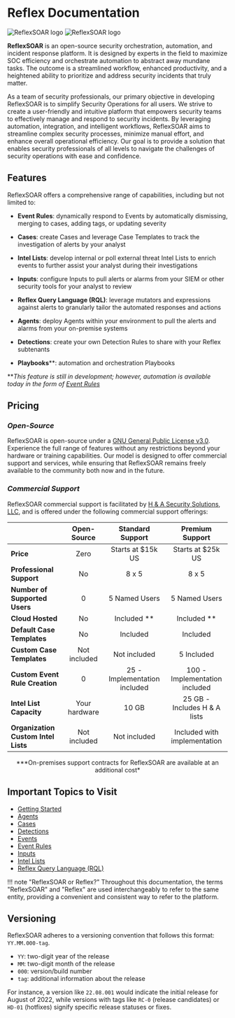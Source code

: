# Reflex Documentation

<!-- LOGOS -->
![ReflexSOAR logo](img/color-logo-no-bg.svg#gh-light-mode-only)
![ReflexSOAR logo](img/white-logo-color-symbol-no-background.png#gh-dark-mode-only)

**ReflexSOAR** is an open-source security orchestration, automation, and incident response platform. It is designed by experts in the field to maximize SOC efficiency and orchestrate automation to abstract away mundane tasks. The outcome is a streamlined workflow, enhanced productivity, and a heightened ability to prioritize and address security incidents that truly matter.

As a team of security professionals, our primary objective in developing ReflexSOAR is to simplify Security Operations for all users. We strive to create a user-friendly and intuitive platform that empowers security teams to effectively manage and respond to security incidents. By leveraging automation, integration, and intelligent workflows, ReflexSOAR aims to streamline complex security processes, minimize manual effort, and enhance overall operational efficiency. Our goal is to provide a solution that enables security professionals of all levels to navigate the challenges of security operations with ease and confidence.

## Features
ReflexSOAR offers a comprehensive range of capabilities, including but not limited to:

* **Event Rules**: dynamically respond to Events by automatically dismissing, merging to cases, adding tags, or updating severity

* **Cases**: create Cases and leverage Case Templates to track the investigation of alerts by your analyst

* **Intel Lists**: develop internal or poll external threat Intel Lists to enrich events to further assist your analyst during their investigations

* **Inputs**: configure Inputs to pull alerts or alarms from your SIEM or other security tools for your analyst to review

* **Reflex Query Language (RQL)**: leverage mutators and expressions against alerts to granularly tailor the automated responses and actions

* **Agents**: deploy Agents within your environment to pull the alerts and alarms from your on-premise systems

* **Detections**: create your own Detection Rules to share with your Reflex subtenants

* **Playbooks****: automation and orchestration Playbooks

***This feature is still in development; however, automation is available today in the form of [Event Rules](event-rules/index.md)*

## Pricing

### *Open-Source*
ReflexSOAR is open-source under a [GNU General Public License v3.0](https://www.gnu.org/licenses/gpl-3.0.en.html). Experience the full range of features without any restrictions beyond your hardware or training capabilities. Our model is designed to offer commercial support and services, while ensuring that ReflexSOAR remains freely available to the community both now and in the future.

### *Commercial Support*
ReflexSOAR commercial support is facilitated by [H & A Security Solutions, LLC](https://www.hasecuritysolutions.com/), and is offered under the following commercial support offerings:

<div align="center">

|                                     | Open-Source     |   Standard Support           | Premium Support               |
| :---------------------------------- | :-------------: | :--------------------------: | :---------------------------: |
| **Price**                           | Zero            | Starts at $15k US            | Starts at $25k US             |
| **Professional Support**            | No              | 8 x 5                        | 8 x 5                         |
| **Number of Supported Users**       | 0               | 5 Named Users                | 5 Named Users                 |
| **Cloud Hosted**                    | No              | Included **                  | Included **                   |
| **Default Case Templates**          | No              | Included                     | Included                      |
| **Custom Case Templates**           | Not included    | Not included                 | 5 Included                    |
| **Custom Event Rule Creation**      | 0               | 25 - Implementation included | 100 - Implementation included |
| **Intel List Capacity**             | Your hardware    | 10 GB                        | 25 GB - Includes H & A lists  |
| **Organization Custom Intel Lists** | Not included    | Not included                 | Included with implementation  |

</div>

<p align="center">
***On-premises support contracts for ReflexSOAR are available at an additional cost*
</p>

## Important Topics to Visit

- [Getting Started](getting-started.md)
- [Agents](agents/index.md)
- [Cases](cases/index.md)
- [Detections](detections/index.md)
- [Events](events/index.md)
- [Event Rules](event-rules/index.md)
- [Inputs](inputs/index.md)
- [Intel Lists](intel-lists/index.md)
- [Reflex Query Language (RQL)](rql/index.md)

!!! note "ReflexSOAR or Reflex?"
    Throughout this documentation, the terms "ReflexSOAR" and "Reflex" are used interchangeably to refer to the same entity, providing a convenient and consistent way to refer to the platform.

## Versioning
ReflexSOAR adheres to a versioning convention that follows this format: `YY.MM.000-tag`.

* `YY`: two-digit year of the release
* `MM`: two-digit month of the release
* `000`: version/build number
* `tag`: additional information about the release

For instance, a version like `22.08.001` would indicate the initial release for August of 2022, while versions with tags like `RC-0` (release candidates) or `HD-01` (hotfixes) signify specific release statuses or fixes.